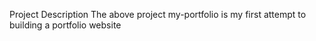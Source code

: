Project Description
The above project my-portfolio is my first attempt to building a portfolio website
